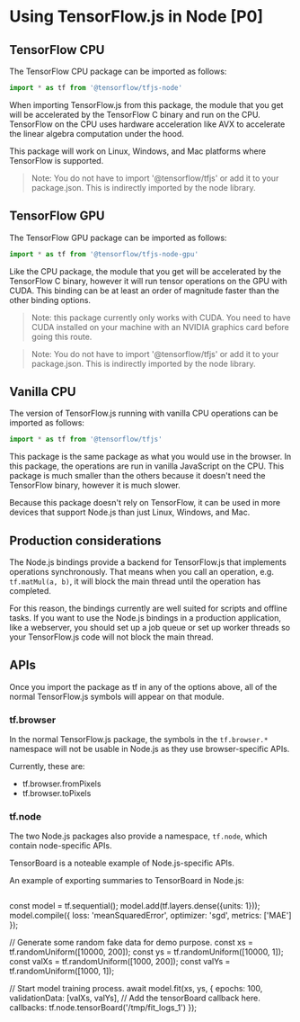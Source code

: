 # Using TensorFlow.js in Node [P0]
## TensorFlow CPU

The TensorFlow CPU package can be imported as follows:


```js
import * as tf from '@tensorflow/tfjs-node'
```


When importing TensorFlow.js from this package, the module that you get will be accelerated by the TensorFlow C binary and run on the CPU. TensorFlow on the CPU uses hardware acceleration like AVX to accelerate the linear algebra computation under the hood.

This package will work on Linux, Windows, and Mac platforms where TensorFlow is supported.

> Note: You do not have to import '@tensorflow/tfjs' or add it to your package.json. This is indirectly imported by the node library.


## TensorFlow GPU

The TensorFlow GPU package can be imported as follows:


```js
import * as tf from '@tensorflow/tfjs-node-gpu'
```


Like the CPU package, the module that you get will be accelerated by the TensorFlow C binary, however it will run tensor operations on the GPU with CUDA. This binding can be at least an order of magnitude faster than the other binding options.

> Note: this package currently only works with CUDA. You need to have CUDA installed on your machine with an NVIDIA graphics card before going this route.

> Note: You do not have to import '@tensorflow/tfjs' or add it to your package.json. This is indirectly imported by the node library.


## Vanilla CPU

The version of TensorFlow.js running with vanilla CPU operations can be imported as follows:


```js
import * as tf from '@tensorflow/tfjs'
```


This package is the same package as what you would use in the browser. In this package, the operations are run in vanilla JavaScript on the CPU. This package is much smaller than the others because it doesn't need the TensorFlow binary, however it is much slower.

Because this package doesn't rely on TensorFlow, it can be used in more devices that support Node.js than just Linux, Windows, and Mac.


## Production considerations

The Node.js bindings provide a backend for TensorFlow.js that implements operations synchronously. That means when you call an operation, e.g. `tf.matMul(a, b)`, it will block the main thread until the operation has completed.

For this reason, the bindings currently are well suited for scripts and offline tasks. If you want to use the Node.js bindings in a production application, like a webserver, you should set up a job queue or set up worker threads so your TensorFlow.js code will not block the main thread.


## APIs

Once you import the package as tf in any of the options above, all of the normal TensorFlow.js symbols will appear on that module.


### tf.browser

In the normal TensorFlow.js package, the symbols in the `tf.browser.*` namespace will not be usable in Node.js as they use browser-specific APIs.

Currently, these are:

*   tf.browser.fromPixels
*   tf.browser.toPixels


### tf.node

The two Node.js packages also provide a namespace, `tf.node`, which contain node-specific APIs.

TensorBoard is a noteable example of Node.js-specific APIs.

An example of exporting summaries to TensorBoard in Node.js:

```js


```
const model = tf.sequential();
model.add(tf.layers.dense({units: 1}));
model.compile({
  loss: 'meanSquaredError',
  optimizer: 'sgd',
  metrics: ['MAE']
});


// Generate some random fake data for demo purpose.
const xs = tf.randomUniform([10000, 200]);
const ys = tf.randomUniform([10000, 1]);
const valXs = tf.randomUniform([1000, 200]);
const valYs = tf.randomUniform([1000, 1]);


// Start model training process.
await model.fit(xs, ys, {
  epochs: 100,
  validationData: [valXs, valYs],
   // Add the tensorBoard callback here.
  callbacks: tf.node.tensorBoard('/tmp/fit_logs_1')
});
```


```
